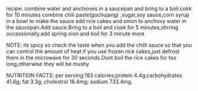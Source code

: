 recipe:
combine water and anchioves in a saucepan and bring to a boil.cokk for 10 minutes
combine chili paste(gochujang) ,sugar,soy sauce,corn syrup in a bowl to make the sauce
add rice cakes and onion to anchovy water in the saucepan.Add sauce.Bring to a boil and cook for 5 minutes,stirring occassionally.add spring oion and boil for 3 minute more

NOTE:
its spicy so check the taste when you add the chilli sauce so that you can control the amount of heat
if you use frozen rice cakes,just defrost them in the microwave for 30 seconds.Dont boil the rice cakes for too long,otherwise they will be mushy


NUTRITION FACTS:
per serving:183 calories;protein 4.4g;carbohydrates 41.6g; fat 3.3g; cholestrol 16.4mg; sodium 733.4mg.